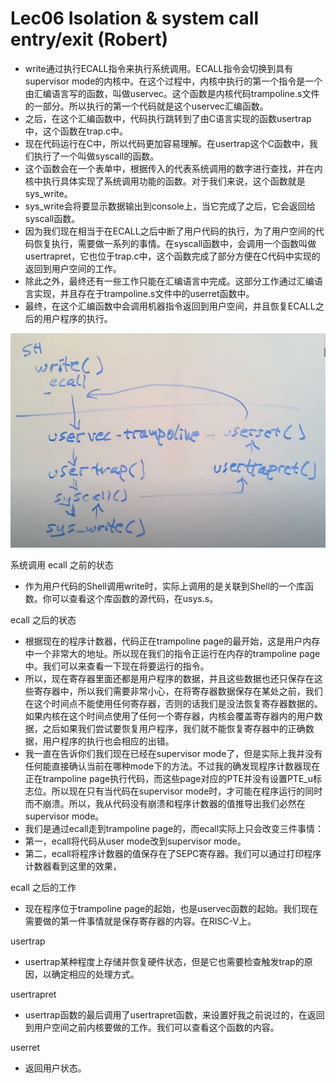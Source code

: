 # Lec06 Isolation & system call entry/exit (Robert)

- write通过执行ECALL指令来执行系统调用。ECALL指令会切换到具有supervisor mode的内核中。在这个过程中，内核中执行的第一个指令是一个由汇编语言写的函数，叫做uservec。这个函数是内核代码trampoline.s文件的一部分。所以执行的第一个代码就是这个uservec汇编函数。
- 之后，在这个汇编函数中，代码执行跳转到了由C语言实现的函数usertrap中，这个函数在trap.c中。
- 现在代码运行在C中，所以代码更加容易理解。在usertrap这个C函数中，我们执行了一个叫做syscall的函数。
- 这个函数会在一个表单中，根据传入的代表系统调用的数字进行查找，并在内核中执行具体实现了系统调用功能的函数。对于我们来说，这个函数就是sys_write。
- sys_write会将要显示数据输出到console上，当它完成了之后，它会返回给syscall函数。
- 因为我们现在相当于在ECALL之后中断了用户代码的执行，为了用户空间的代码恢复执行，需要做一系列的事情。在syscall函数中，会调用一个函数叫做usertrapret，它也位于trap.c中，这个函数完成了部分方便在C代码中实现的返回到用户空间的工作。
- 除此之外，最终还有一些工作只能在汇编语言中完成。这部分工作通过汇编语言实现，并且存在于trampoline.s文件中的userret函数中。
- 最终，在这个汇编函数中会调用机器指令返回到用户空间，并且恢复ECALL之后的用户程序的执行。

![](../.gitbook/assets/Trap.png)

系统调用 ecall 之前的状态
- 作为用户代码的Shell调用write时，实际上调用的是关联到Shell的一个库函数。你可以查看这个库函数的源代码，在usys.s。

ecall 之后的状态

- 根据现在的程序计数器，代码正在trampoline page的最开始，这是用户内存中一个非常大的地址。所以现在我们的指令正运行在内存的trampoline page中。我们可以来查看一下现在将要运行的指令。
- 所以，现在寄存器里面还都是用户程序的数据，并且这些数据也还只保存在这些寄存器中，所以我们需要非常小心，在将寄存器数据保存在某处之前，我们在这个时间点不能使用任何寄存器，否则的话我们是没法恢复寄存器数据的。如果内核在这个时间点使用了任何一个寄存器，内核会覆盖寄存器内的用户数据，之后如果我们尝试要恢复用户程序，我们就不能恢复寄存器中的正确数据，用户程序的执行也会相应的出错。
- 我一直在告诉你们我们现在已经在supervisor mode了，但是实际上我并没有任何能直接确认当前在哪种mode下的方法。不过我的确发现程序计数器现在正在trampoline page执行代码，而这些page对应的PTE并没有设置PTE_u标志位。所以现在只有当代码在supervisor mode时，才可能在程序运行的同时而不崩溃。所以，我从代码没有崩溃和程序计数器的值推导出我们必然在supervisor mode。
- 我们是通过ecall走到trampoline page的，而ecall实际上只会改变三件事情：
- 第一，ecall将代码从user mode改到supervisor mode。
- 第二，ecall将程序计数器的值保存在了SEPC寄存器。我们可以通过打印程序计数器看到这里的效果，

ecall 之后的工作
- 现在程序位于trampoline page的起始，也是uservec函数的起始。我们现在需要做的第一件事情就是保存寄存器的内容。在RISC-V上。

usertrap
- usertrap某种程度上存储并恢复硬件状态，但是它也需要检查触发trap的原因，以确定相应的处理方式。

usertrapret
- usertrap函数的最后调用了usertrapret函数，来设置好我之前说过的，在返回到用户空间之前内核要做的工作。我们可以查看这个函数的内容。

userret
- 返回用户状态。